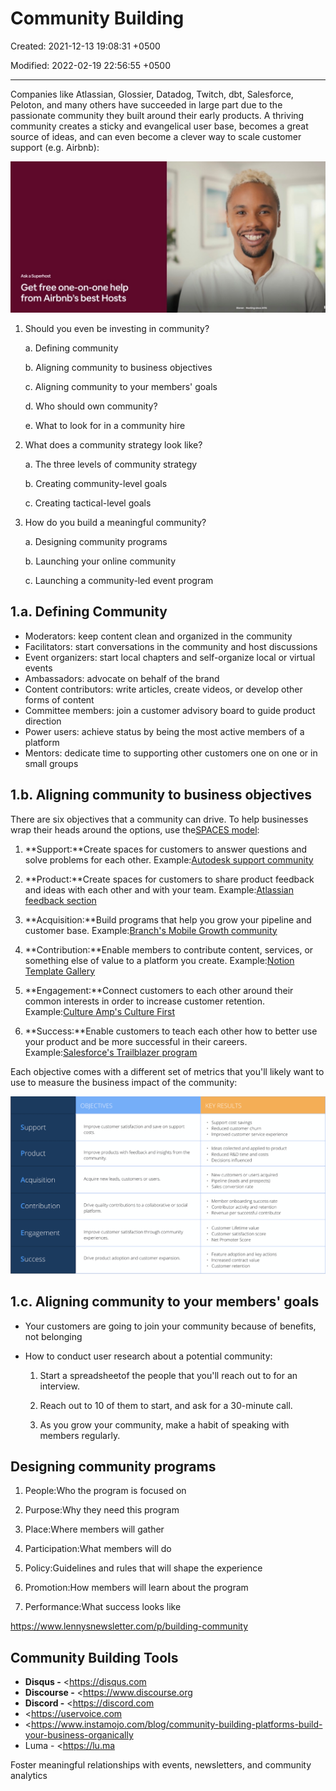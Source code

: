 # Community Building

Created: 2021-12-13 19:08:31 +0500

Modified: 2022-02-19 22:56:55 +0500

---

Companies like Atlassian, Glossier, Datadog, Twitch, dbt, Salesforce, Peloton, and many others have succeeded in large part due to the passionate community they built around their early products. A thriving community creates a sticky and evangelical user base, becomes a great source of ideas, and can even become a clever way to scale customer support (e.g. Airbnb):

![image](media/Community-Building-image1.jpeg)

1.  Should you even be investing in community?

    a.  Defining community

    b.  Aligning community to business objectives

    c.  Aligning community to your members' goals

    d.  Who should own community?

    e.  What to look for in a community hire

2.  What does a community strategy look like?

    a.  The three levels of community strategy

    b.  Creating community-level goals

    c.  Creating tactical-level goals

3.  How do you build a meaningful community?

    a.  Designing community programs

    b.  Launching your online community

    c.  Launching a community-led event program

## 1.a. Defining Community
-   Moderators: keep content clean and organized in the community
-   Facilitators: start conversations in the community and host discussions
-   Event organizers: start local chapters and self-organize local or virtual events
-   Ambassadors: advocate on behalf of the brand
-   Content contributors: write articles, create videos, or develop other forms of content
-   Committee members: join a customer advisory board to guide product direction
-   Power users: achieve status by being the most active members of a platform
-   Mentors: dedicate time to supporting other customers one on one or in small groups

## 1.b. Aligning community to business objectives

There are six objectives that a community can drive. To help businesses wrap their heads around the options, use the[SPACES model](https://cmxhub.com/the-spaces-model/):

1.  **Support:**Create spaces for customers to answer questions and solve problems for each other. Example:[Autodesk support community](https://www.autodesk.com/community)

2.  **Product:**Create spaces for customers to share product feedback and ideas with each other and with your team. Example:[Atlassian feedback section](https://community.atlassian.com/t5/Feedback-Announcements/ct-p/feedback-forum)

3.  **Acquisition:**Build programs that help you grow your pipeline and customer base. Example:[Branch's Mobile Growth community](https://mobilegrowth.org/)

4.  **Contribution:**Enable members to contribute content, services, or something else of value to a platform you create. Example:[Notion Template Gallery](https://www.notion.so/Notion-Community-04f306fbf59a413fae15f42e2a1ab029#8d82ce462ca742a8907941f2227a441f)

5.  **Engagement:**Connect customers to each other around their common interests in order to increase customer retention. Example:[Culture Amp's Culture First](https://www.cultureamp.com/community)

6.  **Success:**Enable customers to teach each other how to better use your product and be more successful in their careers. Example:[Salesforce's Trailblazer program](https://trailhead.salesforce.com/trailblazercommunity)

Each objective comes with a different set of metrics that you'll likely want to use to measure the business impact of the community:

![image](media/Community-Building-image2.png)

## 1.c. Aligning community to your members' goals
-   Your customers are going to join your community because of benefits, not belonging
-   How to conduct user research about a potential community:

    1.  Start a spreadsheetof the people that you'll reach out to for an interview.

    2.  Reach out to 10 of them to start, and ask for a 30-minute call.

    3.  As you grow your community, make a habit of speaking with members regularly.

## Designing community programs

1.  People:Who the program is focused on

2.  Purpose:Why they need this program

3.  Place:Where members will gather

4.  Participation:What members will do

5.  Policy:Guidelines and rules that will shape the experience

6.  Promotion:How members will learn about the program

7.  Performance:What success looks like

<https://www.lennysnewsletter.com/p/building-community>

## Community Building Tools
-   **Disqus -** <https://disqus.com
-   **Discourse -** <https://www.discourse.org
-   **Discord -** <https://discord.com
-   <https://uservoice.com
-   <https://www.instamojo.com/blog/community-building-platforms-build-your-business-organically
-   Luma - <https://lu.ma

Foster meaningful relationships with events, newsletters, and community analytics
